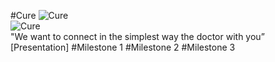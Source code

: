 #Cure ![Cure](http://www.mediafire.com/convkey/4d36/40hzip52ed334c72g.jpg)
 <br>
![Cure](http://www.mediafire.com/convkey/4d36/40hzip52ed334c72g.jpg) <br>
 "We want to connect in the simplest way the doctor with you” <br>
 [Presentation]
#Milestone 1
#Milestone 2
#Milestone 3
